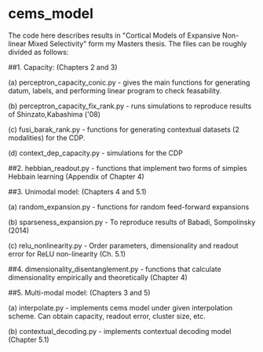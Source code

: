 # cems_model

The code here describes results in "Cortical Models of Expansive Non-linear Mixed Selectivity" form my Masters thesis. The files can be roughly divided as follows:

##1. Capacity: (Chapters 2 and 3)

 (a) perceptron_capacity_conic.py - gives the main functions for generating datum, labels, and performing linear program to check feasability.
 
 (b) perceptron_capacity_fix_rank.py - runs simulations to reproduce results of Shinzato,Kabashima ('08)
 
 (c) fusi_barak_rank.py - functions for generating contextual datasets (2 modalities) for the CDP.
 
 (d) context_dep_capacity.py - simulations for the CDP
 
##2. hebbian_readout.py - functions that implement two forms of simples Hebbain learning (Appendix of Chapter 4)
 
##3. Unimodal model: (Chapters 4 and 5.1)

 (a) random_expansion.py - functions for random feed-forward expansions
 
 (b) sparseness_expansion.py -  To reproduce results of Babadi, Sompolinsky (2014)
 
 (c) relu_nonlinearity.py - Order parameters, dimensionality and readout error for ReLU non-linearity (Ch. 5.1)
 
##4. dimensionality_disentanglement.py - functions that calculate dimensionality empirically and theoretically (Chapter 4)

##5. Multi-modal model: (Chapters 3 and 5)

  (a) interpolate.py - implements cems model under given interpolation scheme. Can obtain capacity, readout error, cluster size, etc.
  
  (b) contextual_decoding.py - implements contextual decoding model (Chapter 5.1)
